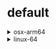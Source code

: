 # default

<details>
<summary>osx-arm64</summary>

|Dependency|Before|After|Change|Explicit|
|-|-|-|-|-|
|[polars](https://prefix.dev/channels/conda-forge/packages/polars)|1.15.0|1.16.0|Minor Upgrade|true|
|[my-package](https://prefix.dev/channels/conda-forge/packages/my-package)|py313hc743ca1_0|py313hc743ca1_1|Only build string|true|

</details>

<details>
<summary>linux-64</summary>

|Dependency|Before|After|Change|Explicit|
|-|-|-|-|-|
|pkg|0.23.0|0.23.0|Other|true|

</details>

[^1]: **Bold** means explicit dependency.
[^2]: Dependency got downgraded.

